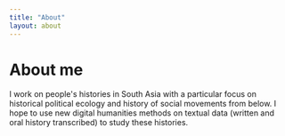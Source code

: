 ```yaml
---
title: "About"
layout: about
---
```


# About me

I work on people's histories in South Asia with a particular focus on historical political ecology and history of social movements from below. I hope to use new digital humanities methods on textual data (written and oral history transcribed) to study these histories.
